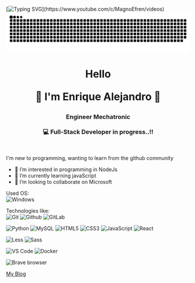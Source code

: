 [![Typing SVG](https://readme-typing-svg.demolab.com?font=Fira+Code&pause=1000&color=FFFFFF&width=435&lines=Hi+👋+I'm+Magno+Efren.+Welcome!)](https://www.youtube.com/c/MagnoEfren/videos)
![Snake animation](https://github.com/MagnoEfren/magnoefren/blob/main/github_snake.svg)

<div align="center">
  <h1> Hello <br>

    
   👋  I'm Enrique Alejandro 👋 </h1>
  
</div>

<div align="center">
  <h3>
 Engineer Mechatronic <br> 
<br>
💻 Full-Stack Developer in progress..!!
  </h3>
  </div>
  
  <br>
  
  I'm new to programming, wanting to learn from the github community

- 👀 I’m interested in programming in NodeJs
- 🌱 I’m currently learning javaScript
- 💞️ I’m looking to collaborate on Microsoft

Used OS: <br>
![Windows](https://img.shields.io/badge/Windows-0078D6?style=flat-square&logo=windows&logoColor=white)

Technologies like: <br>
![Git](https://img.shields.io/badge/Git-E44C30?style=flat-square&logo=git&logoColor=white)
![Github](https://img.shields.io/badge/GitHub-100000?style=flat-square&logo=github&logoColor=white)
![GitLab](https://img.shields.io/badge/-GitLab-FCA121?style=flat-square&logo=gitlab)


![Python](https://camo.githubusercontent.com/b2430369f0f7a980641add7801269704b5b754caacac723891e5155e28ab2581/68747470733a2f2f696d672e736869656c64732e696f2f62616467652f507974686f6e2d3337373641423f7374796c653d666c61742d737175617265266c6f676f3d507974686f6e266c6f676f436f6c6f723d7768697465)
![MySQL](https://img.shields.io/badge/-MySQL-005C84?style=flat-square&logo=mysql&logoColor=black)
![HTML5](https://img.shields.io/badge/-HTML5-%23E44D27?style=flat-square&logo=html5&logoColor=ffffff)
![CSS3](https://img.shields.io/badge/-CSS3-%231572B6?style=flat-square&logo=css3)
![JavaScript](https://img.shields.io/badge/-JavaScript-%23F7DF1C?style=flat-square&logo=javascript&logoColor=000000&labelColor=%23F7DF1C&color=%23FFCE5A)
![React](https://img.shields.io/badge/-React-%23282C34?style=flat-square&logo=react)

![Less](https://img.shields.io/badge/-Less-%231d365d?style=flat-square&logo=less&logoColor=ffffff)
![Sass](https://img.shields.io/badge/-Sass-%23CC6699?style=flat-square&logo=sass&logoColor=ffffff)

![VS Code](https://img.shields.io/badge/-VSCode-%23007ACC?style=flat-square&logo=visual-studio-code)
<img alt="Docker" src="https://img.shields.io/badge/-Docker-46a2f1?style=flat-square&logo=docker&logoColor=white" />

<img alt="Brave browser" src="https://img.shields.io/badge/-Brave_Browser-FB542B?style=flat-square&logo=brave&logoColor=white" />

[My Blog](https://alexhz01.github.io/my_launchx_blog/)



<!-- ![Oracle](https://img.shields.io/badge/-Oracle-F80000?style=flat-square&logo=oracle&logoColor=black) -->
<!---
AlexHz01/AlexHz01 is a ✨ special ✨ repository because its `README.md` (this file) appears on your GitHub profile.
You can click the Preview link to take a look at your changes.
--->
